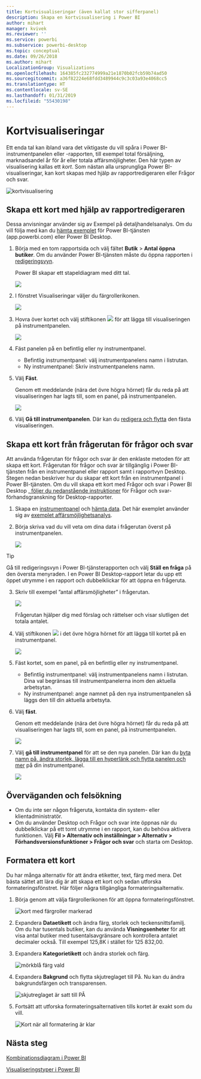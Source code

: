 ```yaml
---
title: Kortvisualiseringar (även kallat stor sifferpanel)
description: Skapa en kortvisualisering i Power BI
author: mihart
manager: kvivek
ms.reviewer: ''
ms.service: powerbi
ms.subservice: powerbi-desktop
ms.topic: conceptual
ms.date: 09/26/2018
ms.author: mihart
LocalizationGroup: Visualizations
ms.openlocfilehash: 164385fc232774999a21e1870b02fcb59b74ad50
ms.sourcegitcommit: a36f82224e68fdd3489944c9c3c03a93e4068cc5
ms.translationtype: HT
ms.contentlocale: sv-SE
ms.lasthandoff: 01/31/2019
ms.locfileid: "55430198"
---
```

# <a name="card-visualizations"></a>Kortvisualiseringar
Ett enda tal kan ibland vara det viktigaste du vill spåra i Power BI-instrumentpanelen eller -rapporten, till exempel total försäljning, marknadsandel år för år eller totala affärsmöjligheter. Den här typen av visualisering kallas ett *kort*. Som nästan alla ursprungliga Power BI-visualiseringar, kan kort skapas med hjälp av rapportredigeraren eller Frågor och svar.

![kortvisualisering](media/power-bi-visualization-card/pbi_opptuntiescard.png)

## <a name="create-a-card-using-the-report-editor"></a>Skapa ett kort med hjälp av rapportredigeraren
Dessa anvisningar använder sig av Exempel på detaljhandelsanalys. Om du vill följa med kan du [hämta exemplet](../sample-datasets.md) för Power BI-tjänsten (app.powerbi.com) eller Power BI Desktop.   

1. Börja med en tom rapportsida och välj fältet **Butik** \> **Antal öppna butiker**. Om du använder Power BI-tjänsten måste du öppna rapporten i [redigeringsvyn](../service-interact-with-a-report-in-editing-view.md).

    Power BI skapar ett stapeldiagram med ditt tal.

   ![](media/power-bi-visualization-card/pbi_rptnumbertilechart.png)
2. I fönstret Visualiseringar väljer du färgrollerikonen.

   ![](media/power-bi-visualization-card/power-bi-templates.png)
6. Hovra över kortet och välj stiftikonen ![](media/power-bi-visualization-card/pbi_pintile.png) för att lägga till visualiseringen på instrumentpanelen.

   ![](media/power-bi-visualization-card/power-bi-pin-icon.png)
7. Fäst panelen på en befintlig eller ny instrumentpanel.

   * Befintlig instrumentpanel: välj instrumentpanelens namn i listrutan.
   * Ny instrumentpanel: Skriv instrumentpanelens namn.
8. Välj **Fäst**.

   Genom ett meddelande (nära det övre högra hörnet) får du reda på att visualiseringen har lagts till, som en panel, på instrumentpanelen.

   ![](media/power-bi-visualization-card/power-bi-success2.png)
9. Välj **Gå till instrumentpanelen**. Där kan du [redigera och flytta](../service-dashboard-edit-tile.md) den fästa visualiseringen.


## <a name="create-a-card-from-the-qa-question-box"></a>Skapa ett kort från frågerutan för frågor och svar
Att använda frågerutan för frågor och svar är den enklaste metoden för att skapa ett kort. Frågerutan för frågor och svar är tillgänglig i Power BI-tjänsten från en instrumentpanel eller rapport samt i rapportvyn Desktop. Stegen nedan beskriver hur du skapar ett kort från en instrumentpanel i Power BI-tjänsten. Om du vill skapa ett kort med Frågor och svar i Power BI Desktop [, följer du nedanstående instruktioner](https://powerbi.microsoft.com/blog/power-bi-desktop-december-feature-summary/#QandA) för Frågor och svar-förhandsgranskning för Desktop-rapporter.

1. Skapa en [instrumentpanel](../service-dashboards.md) och [hämta data](../service-get-data.md). Det här exemplet använder sig av [exemplet affärsmöjlighetsanalys](../sample-opportunity-analysis.md).

1. Börja skriva vad du vill veta om dina data i frågerutan överst på instrumentpanelen. 

   ![](media/power-bi-visualization-card/power-bi-q-and-a-box.png)

> [!TIP]
> Gå till redigeringsvyn i Power BI-tjänsterapporten och välj **Ställ en fråga** på den översta menyraden. I en Power BI Desktop-rapport letar du upp ett öppet utrymme i en rapport och dubbelklickar för att öppna en frågeruta.

3. Skriv till exempel ”antal affärsmöjligheter” i frågerutan.

   ![](media/power-bi-visualization-card/power-bi-q-and-a.png)

   Frågerutan hjälper dig med förslag och rättelser och visar slutligen det totala antalet.  
4. Välj stiftikonen ![](media/power-bi-visualization-card/pbi_pintile.png) i det övre högra hörnet för att lägga till kortet på en instrumentpanel.

   ![](media/power-bi-visualization-card/power-bi-pin.png)
5. Fäst kortet, som en panel, på en befintlig eller ny instrumentpanel.

   * Befintlig instrumentpanel: välj instrumentpanelens namn i listrutan. Dina val begränsas till instrumentpanelerna inom den aktuella arbetsytan.
   * Ny instrumentpanel: ange namnet på den nya instrumentpanelen så läggs den till din aktuella arbetsyta.
6. Välj **fäst**.

   Genom ett meddelande (nära det övre högra hörnet) får du reda på att visualiseringen har lagts till, som en panel, på instrumentpanelen.  

   ![](media/power-bi-visualization-card/power-bi-success2.png)
7. Välj **gå till instrumentpanel** för att se den nya panelen. Där kan du [byta namn på, ändra storlek, lägga till en hyperlänk och flytta panelen och mer](../service-dashboard-edit-tile.md) på din instrumentpanel.

   ![](media/power-bi-visualization-card/power-bi-pinned.png)

## <a name="considerations-and-troubleshooting"></a>Överväganden och felsökning
- Om du inte ser någon frågeruta, kontakta din system- eller klientadministratör.    
- Om du använder Desktop och Frågor och svar inte öppnas när du dubbelklickar på ett tomt utrymme i en rapport, kan du behöva aktivera funktionen.  Välj **Fil > Alternativ och inställningar > Alternativ > Förhandsversionsfunktioner > Frågor och svar** och starta om Desktop.

## <a name="format-a-card"></a>Formatera ett kort
Du har många alternativ för att ändra etiketter, text, färg med mera. Det bästa sättet att lära dig är att skapa ett kort och sedan utforska formateringsfönstret. Här följer några tillgängliga formateringsalternativ. 

1. Börja genom att välja färgrollerikonen för att öppna formateringsfönstret. 

    ![kort med färgroller markerad](media/power-bi-visualization-card/power-bi-format-card.png)
2. Expandera **Dataetikett** och ändra färg, storlek och teckensnittsfamilj. Om du har tusentals butiker, kan du använda **Visningsenheter** för att visa antal butiker med tusentalsavgränsare och kontrollera antalet decimaler också. Till exempel 125,8K i stället för 125 832,00.

3.  Expandera **Kategorietikett** och ändra storlek och färg.

    ![mörkblå färg vald](media/power-bi-visualization-card/power-bi-card-format.png)

4. Expandera **Bakgrund** och flytta skjutreglaget till På.  Nu kan du ändra bakgrundsfärgen och transparensen.

    ![skjutreglaget är satt till PÅ](media/power-bi-visualization-card/power-bi-format-color.png)

5. Fortsätt att utforska formateringsalternativen tills kortet är exakt som du vill. 

    ![Kort när all formatering är klar](media/power-bi-visualization-card/power-bi-formatted.png)

## <a name="next-steps"></a>Nästa steg
[Kombinationsdiagram i Power BI](power-bi-visualization-combo-chart.md)

[Visualiseringstyper i Power BI](power-bi-visualization-types-for-reports-and-q-and-a.md)
